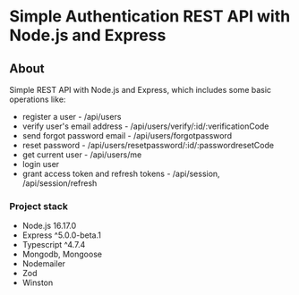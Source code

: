 # Simple Authentication REST API with Node.js and Express


## About

Simple REST API with Node.js and Express, which includes some basic operations like:
- register a user - /api/users
- verify user's email address - /api/users/verify/:id/:verificationCode
- send forgot password email - /api/users/forgotpassword
- reset password - /api/users/resetpassword/:id/:passwordresetCode
- get current user - /api/users/me
- login user
- grant access token and refresh tokens - /api/session, /api/session/refresh

### Project stack

- Node.js 16.17.0
- Express ^5.0.0-beta.1
- Typescript ^4.7.4
- Mongodb, Mongoose
- Nodemailer
- Zod
- Winston